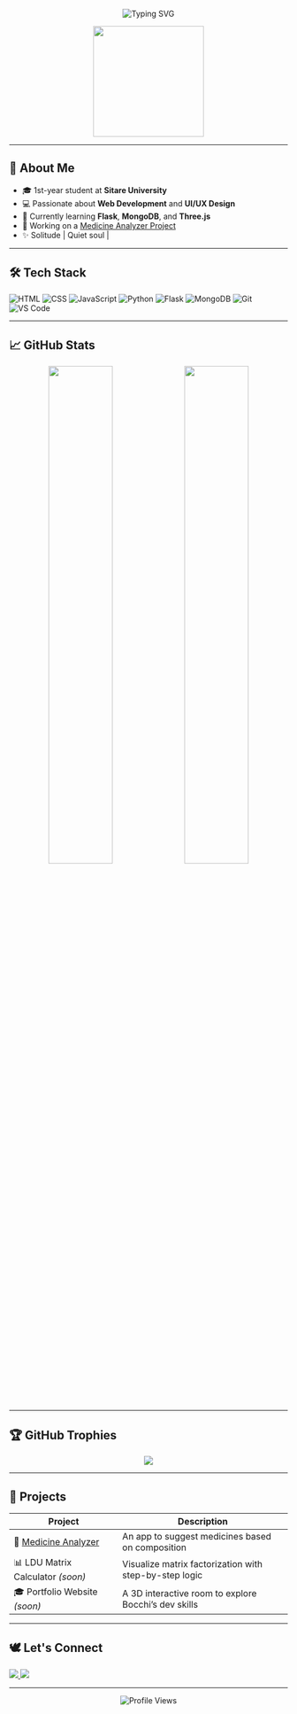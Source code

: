 <!-- Banner -->
<p align="center">
  <img src="https://readme-typing-svg.demolab.com?font=Fira+Code&size=24&pause=1000&center=true&vCenter=true&width=435&lines=Hey+I'm+Bocchi+!!;A+quiet+web+dev+on+a+big+journey!;I+love+anime%2C+code+and+design!" alt="Typing SVG" />
</p>

<p align="center">
  <img src="https://media.giphy.com/media/v1.Y2lkPTc5MGI3NjExbXQ2b2I1ZzBnbGdlYm5lNnQ3eGk5aXVtbjhrZzh5ejhnbTZ6bHZpNiZlcD12MV9naWZzX3NlYXJjaCZjdD1n/2tMYOWDJy5ZKvU9bZP/giphy.gif" width="200" />
</p>


---

## 🌟 About Me
- 🎓 1st-year student at **Sitare University**
- 💻 Passionate about **Web Development** and **UI/UX Design**
- 🧠 Currently learning **Flask**, **MongoDB**, and **Three.js**
- 💊 Working on a [Medicine Analyzer Project](https://data-analyzerrr.netlify.app/)
- ✨ Solitude | Quiet soul |

---

## 🛠 Tech Stack

![HTML](https://img.shields.io/badge/-HTML-E34F26?style=flat&logo=html5&logoColor=white)
![CSS](https://img.shields.io/badge/-CSS-1572B6?style=flat&logo=css3)
![JavaScript](https://img.shields.io/badge/-JavaScript-F7DF1E?style=flat&logo=javascript&logoColor=black)
![Python](https://img.shields.io/badge/-Python-3776AB?style=flat&logo=python)
![Flask](https://img.shields.io/badge/-Flask-000000?style=flat&logo=flask)
![MongoDB](https://img.shields.io/badge/-MongoDB-47A248?style=flat&logo=mongodb)
![Git](https://img.shields.io/badge/-Git-F05032?style=flat&logo=git)
![VS Code](https://img.shields.io/badge/-VS%20Code-007ACC?style=flat&logo=visual-studio-code)

---

## 📈 GitHub Stats

<div align="center">
  <img src="https://github-readme-stats.vercel.app/api?username=bocchi277&show_icons=true&theme=tokyonight" width="48%"/>
  <img src="https://github-readme-streak-stats.herokuapp.com/?user=bocchi277&theme=tokyonight" width="48%"/>
</div>

---

## 🏆 GitHub Trophies

<p align="center">
  <img src="https://github-profile-trophy.vercel.app/?username=bocchi277&theme=onedark&no-frame=true&row=1&column=7" />
</p>

---

## 💼 Projects

| Project | Description |
|--------|-------------|
| 💊 [Medicine Analyzer](https://data-analyzerrr.netlify.app/) | An app to suggest medicines based on composition |
| 📊 LDU Matrix Calculator *(soon)* | Visualize matrix factorization with step-by-step logic |
| 🎓 Portfolio Website *(soon)* | A 3D interactive room to explore Bocchi’s dev skills |

---

## 🕊️ Let's Connect

<p>
  <a href="https://www.linkedin.com/in/saurabh-bisht-313301316/" target="_blank">
    <img src="https://img.shields.io/badge/-LinkedIn-0A66C2?style=flat&logo=linkedin&logoColor=white" />
  </a>
  <a href="mailto:youremail@example.com">
    <img src="https://img.shields.io/badge/-Gmail-D14836?style=flat&logo=gmail&logoColor=white" />
  </a>
</p>

---

<p align="center">
  <img src="https://komarev.com/ghpvc/?username=bocchi277&color=blue" alt="Profile Views"/>
</p>

